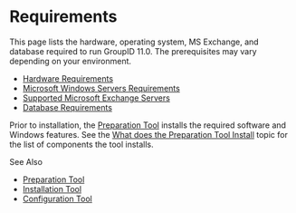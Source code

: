 # Requirements

This page lists the hardware, operating system, MS Exchange, and database required to run GroupID
11.0. The prerequisites may vary depending on your environment.

- [Hardware Requirements](/docs/directorymanager/11.0/directorymanager/install/hardware.md)
- [Microsoft Windows Servers Requirements ](/docs/directorymanager/11.0/directorymanager/install/windowsserver.md)
- [Supported Microsoft Exchange Servers](/docs/directorymanager/11.0/directorymanager/install/exchange_servers.md)
- [Database Requirements](/docs/directorymanager/11.0/directorymanager/install/database.md)

Prior to installation, the
[Preparation Tool](/docs/directorymanager/11.0/directorymanager/install/installer/preparationtool.md)
installs the required software and Windows features. See the
[What does the Preparation Tool Install](/docs/directorymanager/11.0/directorymanager/install/installer/whatprepinstall.md)
topic for the list of components the tool installs.

See Also

- [Preparation Tool](/docs/directorymanager/11.0/directorymanager/install/installer/preparationtool.md)
- [Installation Tool](/docs/directorymanager/11.0/directorymanager/install/installer/install.md)
- [Configuration Tool](/docs/directorymanager/11.0/directorymanager/install/configure/configure.md)

